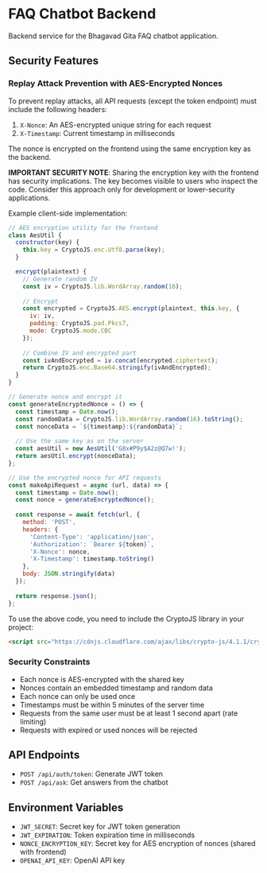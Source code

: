 # FAQ Chatbot Backend

Backend service for the Bhagavad Gita FAQ chatbot application.

## Security Features

### Replay Attack Prevention with AES-Encrypted Nonces

To prevent replay attacks, all API requests (except the token endpoint) must include the following headers:

1. `X-Nonce`: An AES-encrypted unique string for each request
2. `X-Timestamp`: Current timestamp in milliseconds

The nonce is encrypted on the frontend using the same encryption key as the backend. 

**IMPORTANT SECURITY NOTE**: Sharing the encryption key with the frontend has security implications. The key becomes visible to users who inspect the code. Consider this approach only for development or lower-security applications.

Example client-side implementation:

```javascript
// AES encryption utility for the frontend
class AesUtil {
  constructor(key) {
    this.key = CryptoJS.enc.Utf8.parse(key);
  }

  encrypt(plaintext) {
    // Generate random IV
    const iv = CryptoJS.lib.WordArray.random(16);
    
    // Encrypt
    const encrypted = CryptoJS.AES.encrypt(plaintext, this.key, {
      iv: iv,
      padding: CryptoJS.pad.Pkcs7,
      mode: CryptoJS.mode.CBC
    });
    
    // Combine IV and encrypted part
    const ivAndEncrypted = iv.concat(encrypted.ciphertext);
    return CryptoJS.enc.Base64.stringify(ivAndEncrypted);
  }
}

// Generate nonce and encrypt it
const generateEncryptedNonce = () => {
  const timestamp = Date.now();
  const randomData = CryptoJS.lib.WordArray.random(16).toString();
  const nonceData = `${timestamp}:${randomData}`;
  
  // Use the same key as on the server
  const aesUtil = new AesUtil('G8x#P9y$A2z@Q7w!');
  return aesUtil.encrypt(nonceData);
};

// Use the encrypted nonce for API requests
const makeApiRequest = async (url, data) => {
  const timestamp = Date.now();
  const nonce = generateEncryptedNonce();
  
  const response = await fetch(url, {
    method: 'POST',
    headers: {
      'Content-Type': 'application/json',
      'Authorization': `Bearer ${token}`,
      'X-Nonce': nonce,
      'X-Timestamp': timestamp.toString()
    },
    body: JSON.stringify(data)
  });
  
  return response.json();
};
```

To use the above code, you need to include the CryptoJS library in your project:

```html
<script src="https://cdnjs.cloudflare.com/ajax/libs/crypto-js/4.1.1/crypto-js.min.js"></script>
```

### Security Constraints

- Each nonce is AES-encrypted with the shared key
- Nonces contain an embedded timestamp and random data
- Each nonce can only be used once
- Timestamps must be within 5 minutes of the server time
- Requests from the same user must be at least 1 second apart (rate limiting)
- Requests with expired or used nonces will be rejected

## API Endpoints

- `POST /api/auth/token`: Generate JWT token
- `POST /api/ask`: Get answers from the chatbot

## Environment Variables

- `JWT_SECRET`: Secret key for JWT token generation
- `JWT_EXPIRATION`: Token expiration time in milliseconds
- `NONCE_ENCRYPTION_KEY`: Secret key for AES encryption of nonces (shared with frontend)
- `OPENAI_API_KEY`: OpenAI API key 
